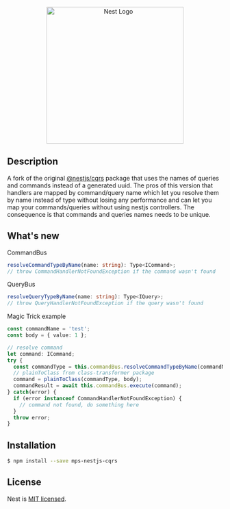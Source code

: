 <p align="center">
  <a href="http://nestjs.com/" target="blank"><img src="https://nestjs.com/img/logo_text.svg" width="320" alt="Nest Logo" /></a>
</p>

## Description

A fork of the original [@nestjs/cqrs](https://github.com/nestjs/cqrs) package that uses the names of queries and commands instead of a generated uuid. The pros of this version that handlers are mapped by command/query name which let you resolve them by name instead of type without losing any performance and can let you map your commands/queries without using nestjs controllers. The consequence is that commands and queries names needs to be unique.

## What's new
CommandBus
```ts
resolveCommandTypeByName(name: string): Type<ICommand>;
// throw CommandHandlerNotFoundException if the command wasn't found
```

QueryBus
```ts
resolveQueryTypeByName(name: string): Type<IQuery>;
// throw QueryHandlerNotFoundException if the query wasn't found
```

Magic Trick example
```ts
const commandName = 'test';
const body = { value: 1 };

// resolve command
let command: ICommand;
try {
  const commandType = this.commandBus.resolveCommandTypeByName(commandName);
  // plainToClass from class-transformer package
  command = plainToClass(commandType, body);
  commandResult = await this.commandBus.execute(command);
} catch(error) {
  if (error instanceof CommandHandlerNotFoundException) {
    // command not found, do something here
  }
  throw error;
}
```

## Installation

```bash
$ npm install --save mps-nestjs-cqrs
```

## License

Nest is [MIT licensed](LICENSE).
